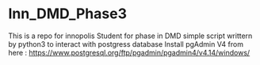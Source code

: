 # Inn_DMD_Phase3
This is a repo for innopolis Student for phase in DMD
simple script writtern by python3 to interact with postgress database 
Install pgAdmin V4 from here :
https://www.postgresql.org/ftp/pgadmin/pgadmin4/v4.14/windows/
